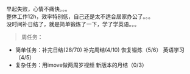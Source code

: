 早起失败，心情不痛快。。。  
整体工作12h，效率特别低，自己还是太不适合居家办公了。。。  
没时间补日结了，就是简单锻炼了一下，学了学英语。。。  
>周任务：
+ 简单任务：补完日结(28/70) 补完周结(4/10)  恢复锻炼（5/6）  英语学习（4/5）
+ 复杂任务：用imove做两周岁视频 新版本的月结（0/3）  
